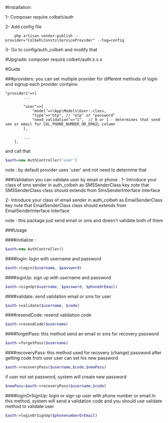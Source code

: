 #Installation: 

1- Composer require colbeh/auth

        
2- Add config file
        
        php artisan vendor:publish --provider="Colbeh\Consts\ServiceProvider" --tag=config

3- Go to config/auth_colbeh and modify that


#Upgrade:
        composer require colbeh/auth:x.x.x



#Guide


###providers:
you can set multiple provider for different methods of login and signup
each provider contains:


    "providers"=>[
            ...
            
            "user"=>[
                "model"=>\App\Models\User::class,
                "type"=>"otp", // "otp" or "password"
                "need_validation"=>"1",  // 0 or 1 - determines that send sms or email for COL_PHONE_NUMBER_OR_EMAIL column
            ],
            
            ...
        ],

and call that

```php
$auth=new AuthController('user')
```

   note : by default provider uses 'user' and not need to determine that



###Validation
you can validate user by email or phone . 
1- Introduce your class of sms sender in auth_colbeh as SMSSenderClass key
note that SMSSenderClass class should extends from SmsSenderInterface interface
 
2- Introduce your class of email sender in auth_colbeh as EmailSenderClass key
note that EmailSenderClass class should extends from EmailSenderInterface interface

   note : this package just send email or sms and doesn't validate both of them
 
 
 
###Usage

####initialize : 
```php
$auth=new AuthController()
```

####login: 
login with username and password
```php
$auth->login($username, $password)
```

####signUp: 
sign up with username and password
```php
$auth->signUp($username, $password, $phoneOrEmail)
```

####validate: 
send validation email or sms for user
```php
$auth->validate($username, $code)
```

####resendCode: 
resend validation code
```php
$auth->resendCode($username)
```


####forgetPass:
 this method send an email or sms for recovery password
```php
$auth->forgetPass($username)
```


####recoveryPass: 
this method used for recovery (change) password after getting code from user
user can set his new password 
```php
$auth->recoveryPass($username,$code,$newPass)
```

if user not set password, system will create new password
```php
$newPass=$auth->recoveryPass($username,$code)
```

####loginOrSignUp: 
login or sign up user with phone number or email.In this method, system will send a validation code and you should use validate method to validate user 
```php
$auth->loginOrSignUp($phonenumberOrEmail)
```
